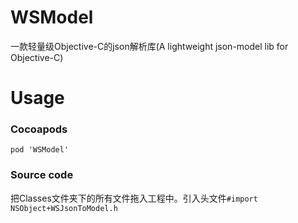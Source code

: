 # WSModel
一款轻量级Objective-C的json解析库(A lightweight json-model lib for Objective-C)

# Usage
### Cocoapods
`pod 'WSModel'`

### Source code
把Classes文件夹下的所有文件拖入工程中。引入头文件`#import NSObject+WSJsonToModel.h`
